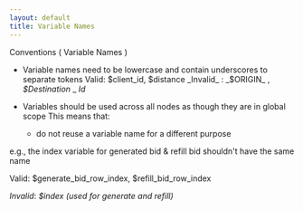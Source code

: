 ```yaml
---
layout: default
title: Variable Names
---
```


Conventions ( Variable Names )


+ Variable names need to be lowercase and contain underscores to separate tokens
    Valid: $client_id, $distance
    _Invalid_ : _$ORIGIN_ , _$Destination_ _ _Id_

+ Variables should be used across all nodes as though they are in global scope
    This means that:
    - do not reuse a variable name for a different purpose

e.g., the index variable for generated bid & refill bid shouldn't have the same name

Valid: $generate_bid_row_index, $refill_bid_row_index

_Invalid_: _$index_ _(used for generate and refill)_
